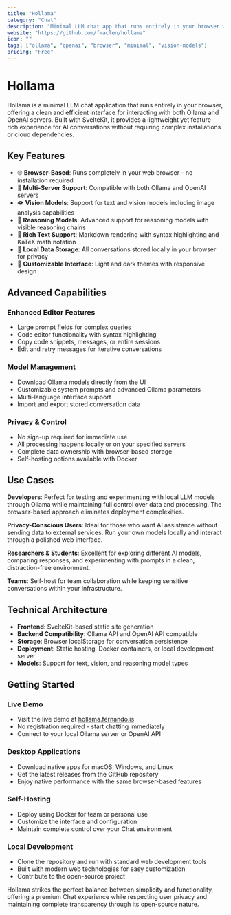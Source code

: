 ```yaml
---
title: "Hollama"
category: "Chat"
description: "Minimal LLM chat app that runs entirely in your browser with support for Ollama & OpenAI servers, vision models, and reasoning"
website: "https://github.com/fmaclen/hollama"
icon: ""
tags: ["ollama", "openai", "browser", "minimal", "vision-models"]
pricing: "Free"
---
```


# Hollama

Hollama is a minimal LLM chat application that runs entirely in your browser, offering a clean and efficient interface for interacting with both Ollama and OpenAI servers. Built with SvelteKit, it provides a lightweight yet feature-rich experience for AI conversations without requiring complex installations or cloud dependencies.

## Key Features

- 🌐 **Browser-Based**: Runs completely in your web browser - no installation required
- 🤖 **Multi-Server Support**: Compatible with both Ollama and OpenAI servers
- 👁️ **Vision Models**: Support for text and vision models including image analysis capabilities
- 🧠 **Reasoning Models**: Advanced support for reasoning models with visible reasoning chains
- 📝 **Rich Text Support**: Markdown rendering with syntax highlighting and KaTeX math notation
- 💾 **Local Data Storage**: All conversations stored locally in your browser for privacy
- 🎨 **Customizable Interface**: Light and dark themes with responsive design

## Advanced Capabilities

### Enhanced Editor Features
- Large prompt fields for complex queries
- Code editor functionality with syntax highlighting
- Copy code snippets, messages, or entire sessions
- Edit and retry messages for iterative conversations

### Model Management
- Download Ollama models directly from the UI
- Customizable system prompts and advanced Ollama parameters
- Multi-language interface support
- Import and export stored conversation data

### Privacy & Control
- No sign-up required for immediate use
- All processing happens locally or on your specified servers
- Complete data ownership with browser-based storage
- Self-hosting options available with Docker

## Use Cases

**Developers**: Perfect for testing and experimenting with local LLM models through Ollama while maintaining full control over data and processing. The browser-based approach eliminates deployment complexities.

**Privacy-Conscious Users**: Ideal for those who want AI assistance without sending data to external services. Run your own models locally and interact through a polished web interface.

**Researchers & Students**: Excellent for exploring different AI models, comparing responses, and experimenting with prompts in a clean, distraction-free environment.

**Teams**: Self-host for team collaboration while keeping sensitive conversations within your infrastructure.

## Technical Architecture

- **Frontend**: SvelteKit-based static site generation
- **Backend Compatibility**: Ollama API and OpenAI API compatible
- **Storage**: Browser localStorage for conversation persistence
- **Deployment**: Static hosting, Docker containers, or local development server
- **Models**: Support for text, vision, and reasoning model types

## Getting Started

### Live Demo
- Visit the live demo at [hollama.fernando.is](https://hollama.fernando.is)
- No registration required - start chatting immediately
- Connect to your local Ollama server or OpenAI API

### Desktop Applications
- Download native apps for macOS, Windows, and Linux
- Get the latest releases from the GitHub repository
- Enjoy native performance with the same browser-based features

### Self-Hosting
- Deploy using Docker for team or personal use
- Customize the interface and configuration
- Maintain complete control over your Chat environment

### Local Development
- Clone the repository and run with standard web development tools
- Built with modern web technologies for easy customization
- Contribute to the open-source project

Hollama strikes the perfect balance between simplicity and functionality, offering a premium Chat experience while respecting user privacy and maintaining complete transparency through its open-source nature.
